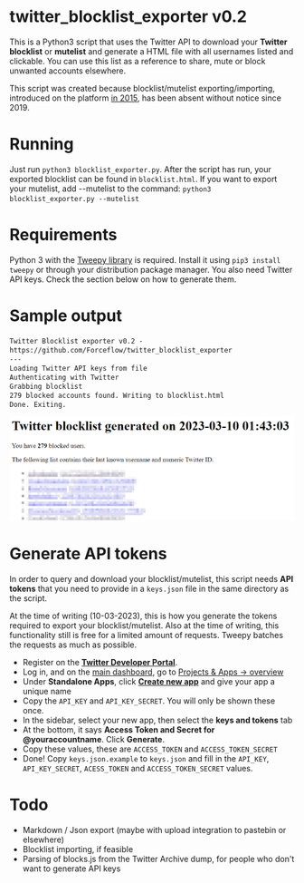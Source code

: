 # twitter_blocklist_exporter v0.2
This is a Python3 script that uses the Twitter API to download your **Twitter blocklist** or **mutelist** and generate a HTML file with all usernames listed and clickable. You can use this list as a reference to share, mute or block unwanted accounts elsewhere.

This script was created because blocklist/mutelist exporting/importing, introduced on the platform [in 2015](https://blog.twitter.com/en_us/a/2015/sharing-block-lists-to-help-make-twitter-safer), has been absent without notice since 2019.

# Running
Just run `python3 blocklist_exporter.py`. After the script has run, your exported blocklist can be found in `blocklist.html`.
If you want to export your mutelist, add --mutelist to the command: `python3 blocklist_exporter.py --mutelist`

# Requirements
Python 3 with the [Tweepy library](https://docs.tweepy.org/en/stable/install.html) is required. Install it using `pip3 install tweepy` or through your distribution package manager.  You also need Twitter API keys. Check the section below on how to generate them.

# Sample output
```
Twitter Blocklist exporter v0.2 - https://github.com/Forceflow/twitter_blocklist_exporter
---
Loading Twitter API keys from file
Authenticating with Twitter
Grabbing blocklist
279 blocked accounts found. Writing to blocklist.html
Done. Exiting.
```
<img src="https://raw.githubusercontent.com/Forceflow/twitter_blocklist_exporter/main/sample_output.png" alt="Sample Output" width="710">

# Generate API tokens
In order to query and download your blocklist/mutelist, this script needs **API tokens** that you need to provide in a `keys.json` file in the same directory as the script.

At the time of writing (10-03-2023), this is how you generate the tokens required to export your blocklist/mutelist. Also at the time of writing, this functionality still is free for a limited amount of requests. Tweepy batches the requests as much as possible.

* Register on the **[Twitter Developer Portal](https://developer.twitter.com/)**.
* Log in, and on the [main dashboard](https://developer.twitter.com/en/portal/dashboard), go to [Projects & Apps -> overview](https://developer.twitter.com/en/portal/projects-and-apps)
* Under **Standalone Apps**, click [**Create new app**](https://developer.twitter.com/en/portal/apps/new) and give your app a unique name
* Copy the `API_KEY` and `API_KEY_SECRET`. You will only be shown these once.
* In the sidebar, select your new app, then select the **keys and tokens** tab
* At the bottom, it says **Access Token and Secret for @youraccountname**. Click **Generate**.
* Copy these values, these are `ACCESS_TOKEN` and `ACCESS_TOKEN_SECRET`
* Done! Copy `keys.json.example` to `keys.json` and fill in the `API_KEY`, `API_KEY_SECRET`, `ACESS_TOKEN` and `ACCESS_TOKEN_SECRET` values.

# Todo
* Markdown / Json export (maybe with upload integration to pastebin or elsewhere)
* Blocklist importing, if feasible
* Parsing of blocks.js from the Twitter Archive dump, for people who don't want to generate API keys
